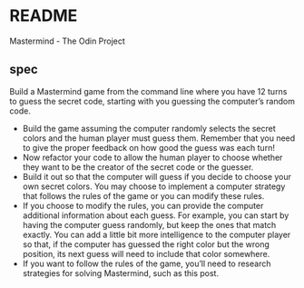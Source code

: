 # README

Mastermind - The Odin Project

## spec

Build a Mastermind game from the command line where you have 12 turns to guess
the secret code, starting with you guessing the computer’s random code.

- Build the game assuming the computer randomly selects the secret colors and
the human player must guess them. Remember that you need to give the proper
feedback on how good the guess was each turn!
- Now refactor your code to allow the human player to choose whether they want
to be the creator of the secret code or the guesser.
- Build it out so that the computer will guess if you decide to choose your own
secret colors. You may choose to implement a computer strategy that follows the
rules of the game or you can modify these rules.
- If you choose to modify the rules, you can provide the computer additional
information about each guess. For example, you can start by having the computer
guess randomly, but keep the ones that match exactly. You can add a little bit
more intelligence to the computer player so that, if the computer has guessed
the right color but the wrong position, its next guess will need to include that
color somewhere.
- If you want to follow the rules of the game, you’ll need to research
strategies for solving Mastermind, such as this post.

